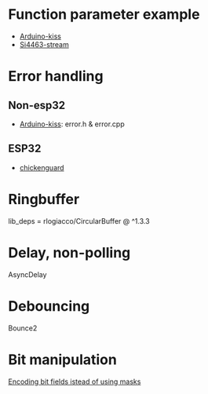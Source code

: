 # Function parameter example
* [Arduino-kiss](https://github.com/LieBtrau/digital-walkie-talkie/tree/master/firmware/tests/other/arduino-kiss)
* [Si4463-stream](https://github.com/LieBtrau/digital-walkie-talkie/tree/master/firmware/tests/radio/si4463-stream)

# Error handling
## Non-esp32
* [Arduino-kiss](https://github.com/LieBtrau/digital-walkie-talkie/tree/master/firmware/tests/other/arduino-kiss): error.h & error.cpp

## ESP32
* [chickenguard](https://github.com/LieBtrau/chickenguard-2019-upgrade/tree/main/firmware/chickenguard)

# Ringbuffer
lib_deps =
  rlogiacco/CircularBuffer @ ^1.3.3
  
# Delay, non-polling
AsyncDelay

# Debouncing
Bounce2

# Bit manipulation
[Encoding bit fields istead of using masks](https://github.com/LieBtrau/chickenguard-2019-upgrade/blob/main/firmware/chickenguard/include/bit_manipulation.h)